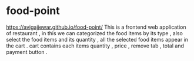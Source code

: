 # food-point  
 https://avigajjewar.github.io/food-point/
This is a frontend web application of restaurant , in this we can categorized the food items by its type , also select the food items and its quantity ,  all the selected food items appear in the cart . cart contains each items quantity , price , remove tab ,  total   and  payment button . 

 
